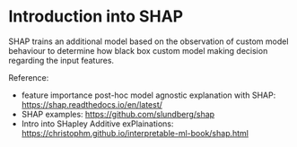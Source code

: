 # Introduction into SHAP

SHAP trains an additional model based on the observation of custom model behaviour to determine how black box custom model making decision regarding the input features.

Reference:
* feature importance post-hoc model agnostic explanation with SHAP: https://shap.readthedocs.io/en/latest/
* SHAP examples: https://github.com/slundberg/shap
* Intro into SHapley Additive exPlainations: https://christophm.github.io/interpretable-ml-book/shap.html

